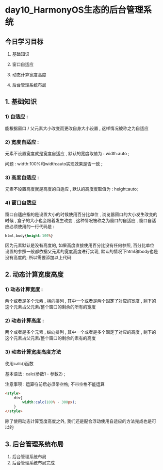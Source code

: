 # day10_HarmonyOS生态的后台管理系统

## 今日学习目标

1. 基础知识

2. 窗口自适应

3. 动态计算宽度高度

4. 后台管理系统布局

   

## 1. 基础知识

### 1) 自适应 : 

能根据窗口 / 父元素大小改变而更改自身大小设置 , 这样情况被称之为自适应

### 2) 宽度自适应 : 

元素不设置宽度就是宽度自适应 , 默认的宽度取值为 : width:auto ;

问题 : width:100%和width:auto实现效果是否一致 ; 

### 3) 高度自适应 :

元素不设置高度就是高度的自适应 , 默认的高度度取值为 : height:auto;

### 4) 窗口自适应

窗口自适应指的是设置大小的时候使用百分比单位 , 浏览器窗口的大小发生改变的时候 , 盒子的大小也会跟着发生改变 , 这种情况被称之为窗口的自适应 , 窗口自适应必须使用的一行代码是 : 

```css
html,body{height:100%}
```

因为元素默认是没有高度的, 如果高度直接使用百分比没有任何参照, 百分比单位设置的参照一般都依据父元素的宽度高度进行实现, 默认的情况下html和body也是没有高度的; 所以需要添加以上代码



## 2. 动态计算宽度高度

### 1) 动态计算宽度 : 

两个或者是多个元素 , 横向排列 , 其中一个或者是两个固定了对应的宽度 , 剩下的这个元素占父元素/整个窗口的剩余的所有的宽度 

### 2) 动态计算高度 : 

两个或者是多个元素 , 纵向排列 , 其中一个或者是多个固定了对应的高度 ,  剩下的这个元素占父元素/整个窗口的剩余的素有的高度

### 3) 动态计算宽度高度方法

使用calc()函数 

基本语法 : calc(参数1 - 参数2) ; 

注意事项 : 运算符前后必须带空格; 不带空格不能运算

```html
<style>
    div{
        width:calc(100% - 300px);
    }
</style>
```

除了使用动态计算宽度高度之外, 我们还是配合浮动使用自适应的方法完成也是可以的

## 3. 后台管理系统布局

1. 后台管理系统布局
2. 后台管理系统布局完成